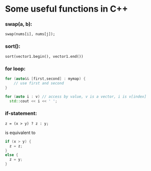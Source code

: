 # Some useful functions in C++

### swap(a, b): 
`swap(nums[i], nums[j]);`

### sort():
`sort(vector1.begin(), vector1.end())`

### for loop:
```cpp
for (auto&& [first,second] : mymap) {
    // use first and second
}
```
```cpp
for (auto i : v) // access by value, v is a vector, i is v[index]
  std::cout << i << ' ';
```

### if-statement:
`z = (x > y) ? z : y;`

is equivalent to 
```cpp
if (x > y) {
  z = z;
} 
else {
  z = y;
}
```
